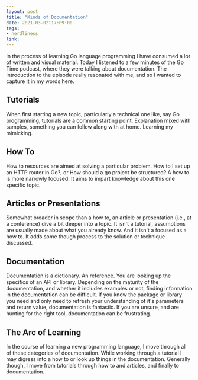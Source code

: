 ```yaml
---
layout: post
title: "Kinds of Documentation"
date: 2021-03-02T17:09:00
tags:
- nerdliness
link:
---
```

In the process of learning Go language programming I have consumed a lot of written and visual
material. Today I listened to a few minutes of the Go Time podcast, where they were talking about
documentation. The introduction to the episode really resonated with me, and so I wanted to capture
it in my words here.

## Tutorials
When first starting a new topic, particularly a technical one like, say Go programming, tutorials
are a common starting point. Explanation mixed with samples, something you can follow along with at
home. Learning my mimicking.

## How To
How to resources are aimed at solving a particular problem. How to I set up an HTTP router in Go?,
or How should a go project be structured? A how to is more narrowly focused. It aims to impart
knowledge about this one specific topic.

## Articles or Presentations
Somewhat broader in scope than a how to, an article or presentation (i.e., at a conference) dive a
bit deeper into a topic. It isn't a tutorial, assumptions are usually made about what you already
know. And it isn't a focused as a how to. It adds some though process to the solution or technique
discussed.

## Documentation
Documentation is a dictionary. An reference. You are looking up the specifics of an API or library.
Depending on the maturity of the documentation, and whether it includes examples or not, finding
information in the documentation can be difficult. If you know the package or library you need and
only need to refresh your understanding of it's parameters and return value, documentation is
fantastic. If you are unsure, and are hunting for the right tool, documentation can be frustrating.

## The Arc of Learning
In the course of learning a new programming language, I move through all of these categories of
documentation. While working through a tutorial I may digress into a how to or look up things in the
documentation. Generally though, I move from tutorials through how to and articles, and finally to
documentation.
